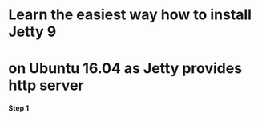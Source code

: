 # Learn the easiest way how to install Jetty 9 
# on Ubuntu 16.04 as Jetty provides http server

#### Step 1
